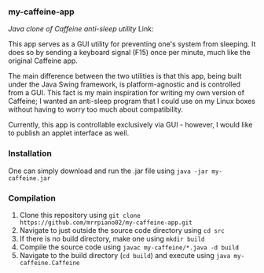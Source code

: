 ### my-caffeine-app
_Java clone of Caffeine anti-sleep utility_ Link: [](https://www.zhornsoftware.co.uk/caffeine/)

This app serves as a GUI utility for preventing one's system from sleeping. It does so by sending a keyboard signal (F15) once per minute, much like the original Caffeine app.

The main difference between the two utilities is that this app, being built under the Java Swing framework, is platform-agnostic and is controlled from a GUI. This fact is my main inspiration for writing my own version of Caffeine; I wanted an anti-sleep program that I could use on my Linux boxes without having to worry too much about compatibility. 

Currently, this app is controllable exclusively via GUI - however, I would like to publish an applet interface as well.

### Installation
One can simply download and run the .jar file using `java -jar my-caffeine.jar`

### Compilation
1. Clone this repository using `git clone https://github.com/mrrpiano02/my-caffeine-app.git`
2. Navigate to just outside the source code directory using `cd src`
3. If there is no build directory, make one using `mkdir build`
4. Compile the source code using `javac my-caffeine/*.java -d build`
5. Navigate to the build directory (`cd build`) and execute using `java my-caffeine.Caffeine`

